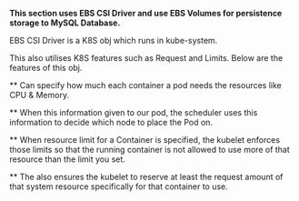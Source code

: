 
**This section uses EBS CSI Driver and use EBS Volumes for persistence storage to MySQL Database.**

EBS CSI Driver is a K8S obj which runs in kube-system.

This also utilises K8S features such as Request and Limits. Below are the features of this obj.

** Can specify how much each container a pod needs the resources like CPU & Memory.

** When this information given to our pod, the scheduler uses this information to decide which node to place the Pod on.

** When resource limit for a Container is specified, the kubelet enforces those limits so that the running container is not allowed to use more of that resource than the limit you set.

** The also ensures the kubelet to reserve at least the request amount of that system resource specifically for that container to use.
